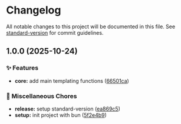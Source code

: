 # Changelog

All notable changes to this project will be documented in this file. See [standard-version](https://github.com/conventional-changelog/standard-version) for commit guidelines.

## 1.0.0 (2025-10-24)


### ✨ Features

* **core:** add main templating functions ([66501ca](https://github.com/kimzuni-labs/templify/commit/66501ca803ab0809c7625dcce0c2a55b699515c4))


### 🔧 Miscellaneous Chores

* **release:** setup standard-version ([ea869c5](https://github.com/kimzuni-labs/templify/commit/ea869c5ea224c40c25f0ab94972a7876ec8e93eb))
* **setup:** init project with bun ([5f2e4b9](https://github.com/kimzuni-labs/templify/commit/5f2e4b9855dccc12152a1fe4b6bd9cdbcdb33538))
